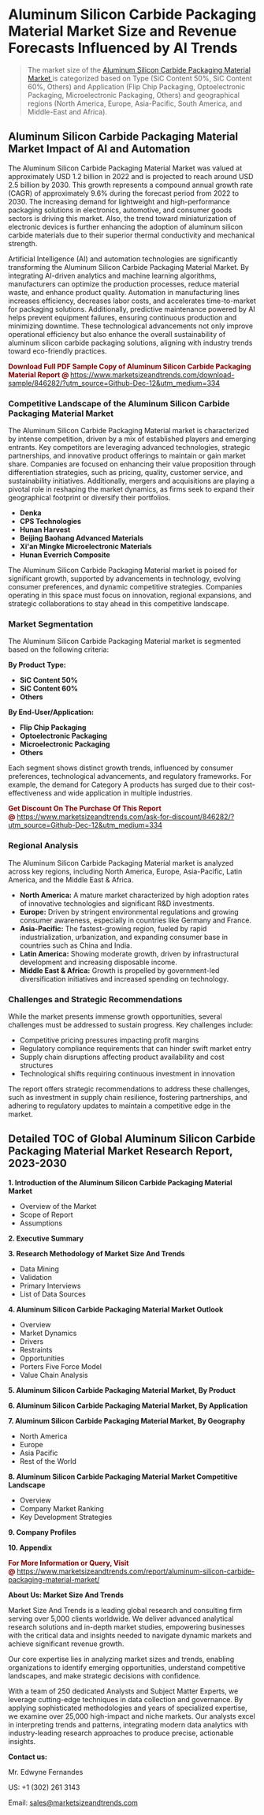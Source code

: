 <H1>Aluminum Silicon Carbide Packaging Material Market Size and Revenue Forecasts Influenced by AI Trends</H1><blockquote><p>The market size of the <a href="https://www.marketsizeandtrends.com/download-sample/846282/?utm_source=Github-Dec-12&amp;utm_medium=334" target="_blank">Aluminum Silicon Carbide Packaging Material Market </a>is categorized based on Type (SiC Content 50%, SiC Content 60%, Others) and Application (Flip Chip Packaging, Optoelectronic Packaging, Microelectronic Packaging, Others) and geographical regions (North America, Europe, Asia-Pacific, South America, and Middle-East and Africa).</p></blockquote><p><h2>Aluminum Silicon Carbide Packaging Material Market Impact of AI and Automation</h2><p>The Aluminum Silicon Carbide Packaging Material Market was valued at approximately USD 1.2 billion in 2022 and is projected to reach around USD 2.5 billion by 2030. This growth represents a compound annual growth rate (CAGR) of approximately 9.6% during the forecast period from 2022 to 2030. The increasing demand for lightweight and high-performance packaging solutions in electronics, automotive, and consumer goods sectors is driving this market. Also, the trend toward miniaturization of electronic devices is further enhancing the adoption of aluminum silicon carbide materials due to their superior thermal conductivity and mechanical strength.</p><p>Artificial Intelligence (AI) and automation technologies are significantly transforming the Aluminum Silicon Carbide Packaging Material Market. By integrating AI-driven analytics and machine learning algorithms, manufacturers can optimize the production processes, reduce material waste, and enhance product quality. Automation in manufacturing lines increases efficiency, decreases labor costs, and accelerates time-to-market for packaging solutions. Additionally, predictive maintenance powered by AI helps prevent equipment failures, ensuring continuous production and minimizing downtime. These technological advancements not only improve operational efficiency but also enhance the overall sustainability of aluminum silicon carbide packaging solutions, aligning with industry trends toward eco-friendly practices.</p></p><p><strong><span style="color: #800000;">Download Full PDF Sample Copy of Aluminum Silicon Carbide Packaging Material Report @</span>&nbsp;</strong><a href="https://www.marketsizeandtrends.com/download-sample/846282/?utm_source=Github-Dec-12&amp;utm_medium=334">https://www.marketsizeandtrends.com/download-sample/846282/?utm_source=Github-Dec-12&amp;utm_medium=334</a></p><h3>Competitive Landscape of the Aluminum Silicon Carbide Packaging Material Market</h3><p>The Aluminum Silicon Carbide Packaging Material market is characterized by intense competition, driven by a mix of established players and emerging entrants. Key competitors are leveraging advanced technologies, strategic partnerships, and innovative product offerings to maintain or gain market share. Companies are focused on enhancing their value proposition through differentiation strategies, such as pricing, quality, customer service, and sustainability initiatives. Additionally, mergers and acquisitions are playing a pivotal role in reshaping the market dynamics, as firms seek to expand their geographical footprint or diversify their portfolios.</p><p><strong><p><ul><li>Denka </li><li> CPS Technologies </li><li> Hunan Harvest </li><li> Beijing Baohang Advanced Materials </li><li> Xi'an Mingke Microelectronic Materials </li><li> Hunan Everrich Composite</p></li></ul></p></strong></p><p>The Aluminum Silicon Carbide Packaging Material market is poised for significant growth, supported by advancements in technology, evolving consumer preferences, and dynamic competitive strategies. Companies operating in this space must focus on innovation, regional expansions, and strategic collaborations to stay ahead in this competitive landscape.</p><h3>Market Segmentation</h3><p>The Aluminum Silicon Carbide Packaging Material market is segmented based on the following criteria:</p><p><strong>By Product Type:</strong></p><p><strong><p><ul><li>SiC Content 50% </li><li> SiC Content 60% </li><li> Others</p></li></ul></p></strong></p><p><strong>By End-User/Application:</strong></p><p><strong><p><ul><li>Flip Chip Packaging </li><li> Optoelectronic Packaging </li><li> Microelectronic Packaging </li><li> Others</p></li></ul></p></strong></p><p>Each segment shows distinct growth trends, influenced by consumer preferences, technological advancements, and regulatory frameworks. For example, the demand for Category A products has surged due to their cost-effectiveness and wide application in multiple industries.</p><p><strong><span style="color: #800000;">Get Discount On The Purchase Of This Report @&nbsp;</span></strong><a href="https://www.marketsizeandtrends.com/ask-for-discount/846282/?utm_source=Github-Dec-12&amp;utm_medium=334">https://www.marketsizeandtrends.com/ask-for-discount/846282/?utm_source=Github-Dec-12&amp;utm_medium=334</a></p><h3>Regional Analysis</h3><p>The Aluminum Silicon Carbide Packaging Material market is analyzed across key regions, including North America, Europe, Asia-Pacific, Latin America, and the Middle East &amp; Africa.</p><ul><li><strong>North America:</strong> A mature market characterized by high adoption rates of innovative technologies and significant R&amp;D investments.</li><li><strong>Europe:</strong> Driven by stringent environmental regulations and growing consumer awareness, especially in countries like Germany and France.</li><li><strong>Asia-Pacific:</strong> The fastest-growing region, fueled by rapid industrialization, urbanization, and expanding consumer base in countries such as China and India.</li><li><strong>Latin America:</strong> Showing moderate growth, driven by infrastructural development and increasing disposable income.</li><li><strong>Middle East &amp; Africa:</strong> Growth is propelled by government-led diversification initiatives and increased spending on technology.</li></ul><h3>Challenges and Strategic Recommendations</h3><p>While the market presents immense growth opportunities, several challenges must be addressed to sustain progress. Key challenges include:</p><ul><li>Competitive pricing pressures impacting profit margins</li><li>Regulatory compliance requirements that can hinder swift market entry</li><li>Supply chain disruptions affecting product availability and cost structures</li><li>Technological shifts requiring continuous investment in innovation</li></ul><p>The report offers strategic recommendations to address these challenges, such as investment in supply chain resilience, fostering partnerships, and adhering to regulatory updates to maintain a competitive edge in the market.</p><h2>Detailed TOC of Global Aluminum Silicon Carbide Packaging Material Market Research Report, 2023-2030</h2><p><strong>1. Introduction of the Aluminum Silicon Carbide Packaging Material Market</strong></p><ul><li>Overview of the Market</li><li>Scope of Report</li><li>Assumptions&nbsp;</li></ul><p><strong>2. Executive Summary</strong></p><p><strong>3. Research Methodology of <strong>Market Size And Trends</strong></strong></p><ul><li>Data Mining</li><li>Validation</li><li>Primary Interviews</li><li>List of Data Sources&nbsp;</li></ul><p><strong>4. Aluminum Silicon Carbide Packaging Material Market Outlook</strong></p><ul><li>Overview</li><li>Market Dynamics</li><li>Drivers</li><li>Restraints</li><li>Opportunities</li><li>Porters Five Force Model</li><li>Value Chain Analysis&nbsp;</li></ul><p><strong>5. Aluminum Silicon Carbide Packaging Material Market, By Product</strong></p><p><strong>6. Aluminum Silicon Carbide Packaging Material Market, By Application</strong></p><p><strong>7. Aluminum Silicon Carbide Packaging Material Market, By Geography</strong></p><ul><li>North America</li><li>Europe</li><li>Asia Pacific</li><li>Rest of the World&nbsp;</li></ul><p><strong>8. Aluminum Silicon Carbide Packaging Material Market Competitive Landscape</strong></p><ul><li>Overview</li><li>Company Market Ranking</li><li>Key Development Strategies&nbsp;</li></ul><p><strong>9. Company Profiles</strong></p><p><strong>10. Appendix</strong></p><p><strong><span style="color: #800000;">For More Information or Query, Visit @&nbsp;</span></strong><a href="https://www.marketsizeandtrends.com/report/aluminum-silicon-carbide-packaging-material-market/">https://www.marketsizeandtrends.com/report/aluminum-silicon-carbide-packaging-material-market/</a></p><p></p><p><strong>About Us:&nbsp;Market Size And Trends</strong></p><p>Market Size And Trends&nbsp;is a leading global research and consulting firm serving over 5,000 clients worldwide. We deliver advanced analytical research solutions and in-depth market studies, empowering businesses with the critical data and insights needed to navigate dynamic markets and achieve significant revenue growth.</p><p>Our core expertise lies in analyzing market sizes and trends, enabling organizations to identify emerging opportunities, understand competitive landscapes, and make strategic decisions with confidence.</p><p>With a team of 250 dedicated Analysts and Subject Matter Experts, we leverage cutting-edge techniques in data collection and governance. By applying sophisticated methodologies and years of specialized expertise, we examine over 25,000 high-impact and niche markets. Our analysts excel in interpreting trends and patterns, integrating modern data analytics with industry-leading research approaches to produce precise, actionable insights.</p><p><strong>Contact us:</strong></p><p>Mr. Edwyne Fernandes</p><p>US: +1 (302) 261 3143</p><p>Email: <a href="mailto:sales@marketsizeandtrends.com">sales@marketsizeandtrends.com</a>&nbsp;</p>
